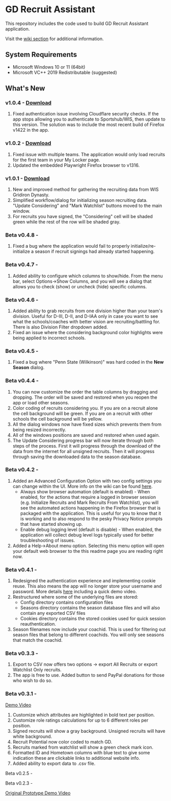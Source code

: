 # GD Recruit Assistant
This repository includes the code used to build GD Recruit Assistant application.

Visit the [wiki section](https://github.com/ebzimny01/gd-recruit/wiki) for additional information.

## System Requirements
* Microsoft Windows 10 or 11 (64bit)
* Microsoft VC++ 2019 Redistributable (suggested)

## What's New

### v1.0.4 - [Download](https://gdrecruit.s3.amazonaws.com/v1/gdrecruit.exe)
1. Fixed authentication issue involving Cloudflare security checks. If the app stops allowing you to authenticate to Sportshub/WIS, then update to this version. The solution was to include the most recent build of Firefox v1422 in the app.

### v1.0.2 - [Download](https://gdrecruit.s3.amazonaws.com/v1/gdrecruit.exe?versionId=zC7G1_z9OqgbiGYc33nk8iNBCU9wLrys)
1. Fixed issue with multiple teams. The application would only load recruits for the first team in your My Locker page.
2. Updated the embedded Playwright Firefox browser to v1316.

### v1.0.1 - [Download](https://s3.console.aws.amazon.com/s3/object/gdrecruit?region=us-east-1&prefix=v1/gdrecruit.exe&versionId=sVCWAhxlOY7WBR28sbGBsYYxVfhbI0HX) 
1. New and improved method for gathering the recruiting data from WIS Gridiron Dynasty.
2. Simplified workflow/dialog for initializing season recruiting data. "Update Considering" and "Mark Watchlist" buttons moved to the main window.
3. For recruits you have signed, the "Considering" cell will be shaded green while the rest of the row will be shaded gray.

### Beta v0.4.8 - 
1. Fixed a bug where the application would fail to properly initialize/re-initialize a season if recruit signings had already started happening.

### Beta v0.4.7 - 
1. Added ability to configure which columns to show/hide. From the menu bar, select Options->Show Columns, and you will see a dialog that allows you to check (show) or uncheck (hide) specific columns.

### Beta v0.4.6 - 
1. Added ability to grab recruits from one division higher than your team's division. Useful for D-III, D-II, and D-IAA only in case you want to see what the schools/coaches with better vision are recruiting/battling for. There is also Division Filter dropdown added.
2. Fixed an issue where the considering background color highlights were being applied to incorrect schools.

### Beta v0.4.5 - 
1. Fixed a bug where "Penn State (Wilkinson)" was hard coded in the **New Season** dialog.

### Beta v0.4.4 - 
1. You can now customize the order the table columns by dragging and dropping. The order will be saved and restored when you reopen the app or load other seasons.
2. Color coding of recruits considering you. If you are on a recruit alone the cell background will be green. If you are on a recruit with other schools the cell background will be yellow.
3. All the dialog windows now have fixed sizes which prevents them from being resized incorrectly.
4. All of the windows positions are saved and restored when used again.
5. The Update Considering progress bar will now iterate through both steps of the process. First it will progress through the download of the data from the internet for all unsigned recruits. Then it will progress through saving the downloaded data to the season database.

### Beta v0.4.2 - 
1. Added an Advanced Configuration Option with two config settings you can change within the UI. More info on the wiki can be found [here](https://github.com/ebzimny01/gd-recruit/wiki/BETA-v0.4.2).
   * Always show browser automation (default is enabled) - When enabled, for the actions that require a logged in browser session (e.g. Initialize Recruits and Mark Recruits From Watchlist), you will see the automated actions happening in the Firefox browser that is packaged with the application. This is useful for you to know that it is working and to also respond to the pesky Privacy Notice prompts that have started showing up.
   * Enable debug logging level (default is disable) - When enabled, the application will collect debug level logs typically used for better troubleshooting of issues.
2. Added a Help->About menu option. Selecting this menu option will open your default web browser to the this readme page you are reading right now.

### Beta v0.4.1 - 
1. Redesigned the authentication experience and implementing cookie reuse. This also means the app will no longer store your username and password. More details [here](https://github.com/ebzimny01/gd-recruit/wiki/New-Auth-Process-in-BETA-v0.4.1) including a quick demo video.
2. Restructured where some of the underlying files are stored:
   * Config directory contains configuration files
   * Seasons directory contains the season database files and will also contain any exported CSV files
   * Cookies directory contains the stored cookies used for quick session reauthentication.
3. Season filenames now include your coachid. This is used for filtering out season files that belong to different coachids. You will only see seasons that match the coachid.

### Beta v0.3.3 - 
1. Export to CSV now offers two options -> export All Recruits or export Watchlist Only recruits.
2. The app is free to use. Added button to send PayPal donations for those who wish to do so.

### Beta v0.3.1 - 
[Demo Video](https://youtu.be/Bw7YjvAWvPU)
1. Customize which attributes are highlighted in bold text per position.
2. Customize role ratings calculations for up to 6 different roles per position.
3. Signed recruits will show a gray background. Unsigned recruits will have white background.
4. Recruit Potential now color coded to match GD.
5. Recruits marked from watchlist will show a green check mark icon.
6. Formatted ID and Hometown columns with blue text to give some indication these are clickable links to additional website info.
7. Added ability to export data to .csv file.

Beta v0.2.5 - 

Beta v0.2.3 - 

[Original Prototype Demo Video](https://youtu.be/rj0khucVjzc)
